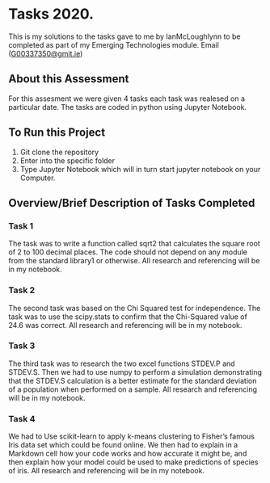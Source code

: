 # Tasks 2020.
This is my solutions to the tasks gave to me by IanMcLoughlynn to be completed as part of my Emerging Technologies module. Email (G00337350@gmit.ie)

## About this Assessment
For this assesment we were given 4 tasks each task was realesed on a particular date. The tasks are coded in python using Jupyter Notebook.

## To Run this Project
1) Git clone the repository
2) Enter into the specific folder
3) Type Jupyter Notebook which will in turn start jupyter notebook on your Computer.

## Overview/Brief Description of Tasks Completed
### Task 1
The task was to write a function called sqrt2 that calculates the square root of 2 to 100 decimal places. The code should
not depend on any module from the standard library1 or otherwise. All research and referencing will be in my notebook.

### Task 2
The second task was based on the Chi Squared test for independence. The task was to use the scipy.stats to confirm that the Chi-Squared value of 24.6
was correct.  All research and referencing will be in my notebook.

### Task 3
The third task was to research the two excel functions STDEV.P and STDEV.S. Then we had to use numpy to perform a simulation
demonstrating that the STDEV.S calculation is a better estimate for the standard
deviation of a population when performed on a sample.  All research and referencing will be in my notebook.

### Task 4
We had to Use scikit-learn to apply k-means clustering to Fisher’s famous Iris data set which could be found online. We then had to 
explain in a Markdown cell how your code works and how accurate it might be,
and then explain how your model could be used to make predictions of species of iris.  All research and referencing will be in my notebook.
